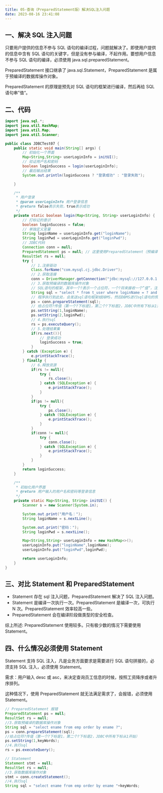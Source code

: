 ```yaml
---
title: 05-查询（PreparedStatement版）解决SQL注入问题
date: 2023-08-16 23:41:08
---
```


## 一、解决 SQL 注入问题

只要用户提供的信息不参与 SQL 语句的编译过程，问题就解决了。即使用户提供的信息中含有 SQL 语句的关键字，但是没有参与编译，不起作用。要想用户信息不参与 SQL 语句的编译，必须使用 java.sql.preparedStatement。

PreparedStatement 接口继承了 java.sql.Statement，PreparedStatement 是属于预编译的数据库操作对象。

PreparedStatement 的原理是预先对 SQL 语句的框架进行编译，然后再给 SQL 语句串”值“。

## 二、代码

```java
import java.sql.*;
import java.util.HashMap;
import java.util.Map;
import java.util.Scanner;

public class JDBCTest07 {
    public static void main(String[] args) {
        // 初始化一个界面
        Map<String,String> userLoginInfo = initUI();
        // 验证用户名和密码
        boolean loginSuccess = login(userLoginInfo);
        // 最后输出结果
        System.out.println(loginSuccess ? "登录成功" : "登录失败");

    }

    /**
     * 用户登录
     * @param userLoginInfo 用户登录信息
     * @return false表示失败，true表示成功
     */
    private static boolean login(Map<String, String> userLoginInfo) {
        // 打标记的意识
        boolean loginSuccess = false;
        // 单独定义变量
        String loginName = userLoginInfo.get("loginName");
        String loginPwd = userLoginInfo.get("loginPwd");
        // JDBC代码
        Connection conn = null;
        PreparedStatement ps = null; // 这里使用PreparedStatement（预编译的数据库操作对象）
        ResultSet rs = null;
        try {
            // 1.注册驱动
            Class.forName("com.mysql.cj.jdbc.Driver");
            // 2.获取连接
            conn = DriverManager.getConnection("jdbc:mysql://127.0.0.1:3306/bjpowernode", "root", "123456");
            // 3.获取预编译的数据库操作对象
            // SQL语句的框架，其中一个?表示一个占位符，一个?将来接收一个”值“，注意：占位符不能使用单引号''括起来
            String sql = "select * from t_user where loginName = ? and loginPwd = ?";
            // 程序执行到此处，会发送sql语句框架给DBMS，然后DBMS进行sql语句的预先编译
            ps = conn.prepareStatement(sql);
            // 给占位符?传值（第一个?下标是1，第二个?下标是2，JDBC中所有下标从1开始) ）
            ps.setString(1,loginName);
            ps.setString(2,loginPwd);
            // 4.执行sql
            rs = ps.executeQuery();
            // 5.处理结果集
            if(rs.next()){
                // 登录成功
                loginSuccess = true;
            }
        } catch (Exception e) {
            e.printStackTrace();
        } finally {
            // 6.释放资源
            if(rs != null){
                try {
                    rs.close();
                } catch (SQLException e) {
                    e.printStackTrace();
                }
            }
            if(ps != null){
                try {
                    ps.close();
                } catch (SQLException e) {
                    e.printStackTrace();
                }
            }
            if(conn != null){
                try {
                    conn.close();
                } catch (SQLException e) {
                    e.printStackTrace();
                }
            }
        }
        return loginSuccess;
    }

    /**
     * 初始化用户界面
     * @return 用户输入的用户名和密码等登录信息
     */
    private static Map<String, String> initUI() {
        Scanner s = new Scanner(System.in);

        System.out.print("用户名：");
        String loginName = s.nextLine();

        System.out.print("密码：");
        String loginPwd = s.nextLine();

        Map<String,String> userLoginInfo = new HashMap<>();
        userLoginInfo.put("loginName",loginName);
        userLoginInfo.put("loginPwd",loginPwd);

        return userLoginInfo;
    }
}
```

## 三、对比 Statement 和 PreparedStatement

- Statement 存在 sql 注入问题，PreparedStatement 解决了 SQL 注入问题。
- Statement 是编译一次执行一次。PreparedStatement 是编译一次，可执行 N 次。PreparedStatement 效率较高一些。
- PreparedStatement 会在编译阶段做类型的安全检查。

综上所述: PreparedStatement 使用较多。只有极少数的情况下需要使用 Statement。

## 四、什么情况必须使用 Statement

Statement 支持 SQL 注入，凡是业务方面要求是需要进行 SQL 语句拼接的，必须支持 SQL 注入，必须使用 Statement。

需求：用户输入 desc 或 asc，来决定查询员工信息的时候，按照工资降序或者升序排列。

这种情况下，使用 PreparedStatement 就无法满足需求了，会报错，必须使用 Statement。

```java
// PreparedStatement 报错
PreparedStatement ps = null;
ResultSet rs = null;
//3.获取预编译的数据库操作对象
String sql = "select ename from emp order by ename ?";
ps = conn.prepareStatement(sql);
//给占位符?传值（第一个?下标是1，第二个?下标是2，JDBC中所有下标从1开始）
ps.setString(1,keyWords);
//4.执行sql
rs = ps.executeQuery();
```

```java
// Statement
Statement stmt = null;
ResultSet rs = null;
//3.获取数据库操作对象
stmt = conn.createStatement();
//4.执行sql
String sql = "select ename from emp order by ename "+keyWords;
```
